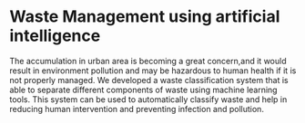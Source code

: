 # Waste Management using artificial intelligence

The accumulation in urban area is becoming a great concern,and it would result in environment pollution and may be hazardous to human health if it is not properly managed.
We developed a waste classification system that is able to separate different components of waste using machine learning tools.
This system can be used to automatically classify waste and help in reducing human intervention and preventing infection and pollution.
